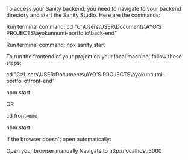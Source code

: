 To access your Sanity backend, you need to navigate to your backend directory and start the Sanity Studio. Here are the commands: 

Run terminal command: cd "C:\Users\USER\Documents\AYO'S PROJECTS\ayokunnumi-portfolio\back-end"

Run terminal command: npx sanity start

To run the frontend of your project on your local machine, follow these steps:

cd "C:\Users\USER\Documents\AYO'S PROJECTS\ayokunnumi-portfolio\front-end"

npm start

OR

cd front-end

npm start

If the browser doesn't open automatically:

Open your browser manually
Navigate to http://localhost:3000